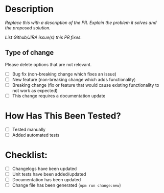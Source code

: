 # Description

_Replace this with a description of the PR. Explain the problem it solves and the proposed solution._

_List Github/JIRA issue(s) this PR fixes._

## Type of change

Please delete options that are not relevant.

- [ ] Bug fix (non-breaking change which fixes an issue)
- [ ] New feature (non-breaking change which adds functionality)
- [ ] Breaking change (fix or feature that would cause existing functionality to not work as expected)
- [ ] This change requires a documentation update

# How Has This Been Tested?

- [ ] Tested manually
- [ ] Added automated tests

# Checklist:

- [ ] Changelogs have been updated
- [ ] Unit tests have been added/updated
- [ ] Documentation has been updated
- [ ] Change file has been generated (`npm run change:new`)
